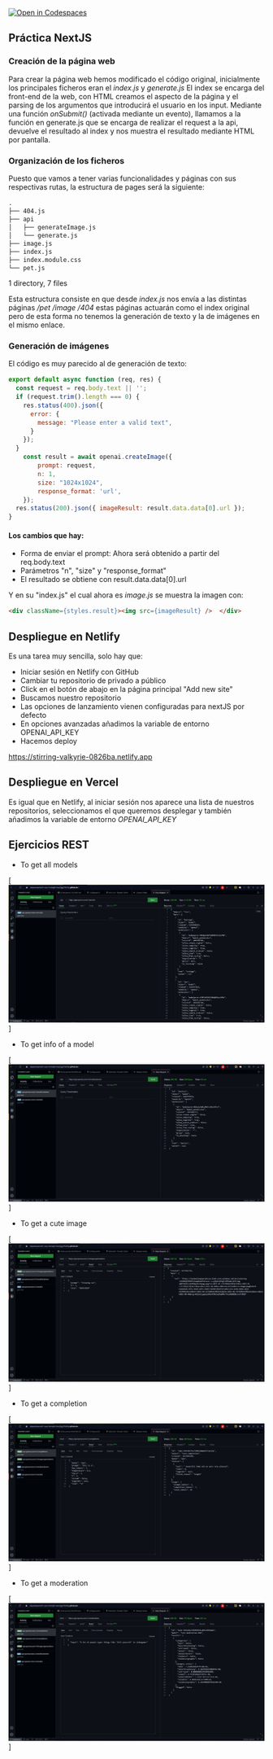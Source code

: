 [![Open in Codespaces](https://classroom.github.com/assets/launch-codespace-f4981d0f882b2a3f0472912d15f9806d57e124e0fc890972558857b51b24a6f9.svg)](https://classroom.github.com/open-in-codespaces?assignment_repo_id=9620990)

## Práctica NextJS

### Creación de la página web

Para crear la página web hemos modificado el código original, inicialmente los principales ficheros eran el *index.js* y *generate.js*
El index se encarga del front-end de la web, con HTML creamos el aspecto de la página y el parsing de los argumentos que introducirá el usuario en los input.
Mediante una función *onSubmit()* (activada mediante un evento), llamamos a la función en generate.js que se encarga de realizar el request a la api, devuelve el resultado al index y nos muestra el resultado mediante HTML por pantalla.

### Organización de los ficheros

Puesto que vamos a tener varias funcionalidades y páginas con sus respectivas rutas, la estructura de pages será la siguiente:
```
.
├── 404.js
├── api
│   ├── generateImage.js
│   └── generate.js
├── image.js
├── index.js
├── index.module.css
└── pet.js
```

1 directory, 7 files

Esta estructura consiste en que desde *index.js* nos envía a las distintas páginas */pet /image /404* estas páginas actuarán como el index original pero de esta forma no tenemos la generación de texto y la de imágenes en el mismo enlace.

### Generación de imágenes

El código es muy parecido al de generación de texto:

```js
export default async function (req, res) {
  const request = req.body.text || '';
  if (request.trim().length === 0) {
    res.status(400).json({
      error: {
        message: "Please enter a valid text",
      }
    });
  }
    const result = await openai.createImage({
        prompt: request,
        n: 1,
        size: "1024x1024",
        response_format: 'url',
    });
  res.status(200).json({ imageResult: result.data.data[0].url });
}
```

#### Los cambios que hay:

- Forma de enviar el prompt: Ahora será obtenido a partir del req.body.text
- Parámetros "n", "size" y "response_format"
- El resultado se obtiene con result.data.data[0].url

Y en su "index.js" el cual ahora es *image.js* se muestra la imagen con:

```html
<div className={styles.result}><img src={imageResult} />  </div>
```

## Despliegue en Netlify

Es una tarea muy sencilla, solo hay que:

- Iniciar sesión en Netlify con GitHub 
- Cambiar tu repositorio de privado a público
- Click en el botón de abajo en la página principal "Add new site"
- Buscamos nuestro repositorio
- Las opciones de lanzamiento vienen configuradas para nextJS por defecto
- En opciones avanzadas añadimos la variable de entorno OPENAI_API_KEY
- Hacemos deploy

https://stirring-valkyrie-0826ba.netlify.app

## Despliegue en Vercel

Es igual que en Netlify, al iniciar sesión nos aparece una lista de nuestros repositorios, seleccionamos el que queremos desplegar y también añadimos la variable de entorno *OPENAI_API_KEY*

## Ejercicios REST

- To get all models

[<img src="public/rest1.jpg">]

- To get info of a model

[<img src="public/rest2.jpg">]

- To get a cute image

[<img src="public/rest3.jpg">]

- To get a completion

[<img src="public/rest4.jpg">]

- To get a moderation

[<img src="public/rest5.jpg">]




